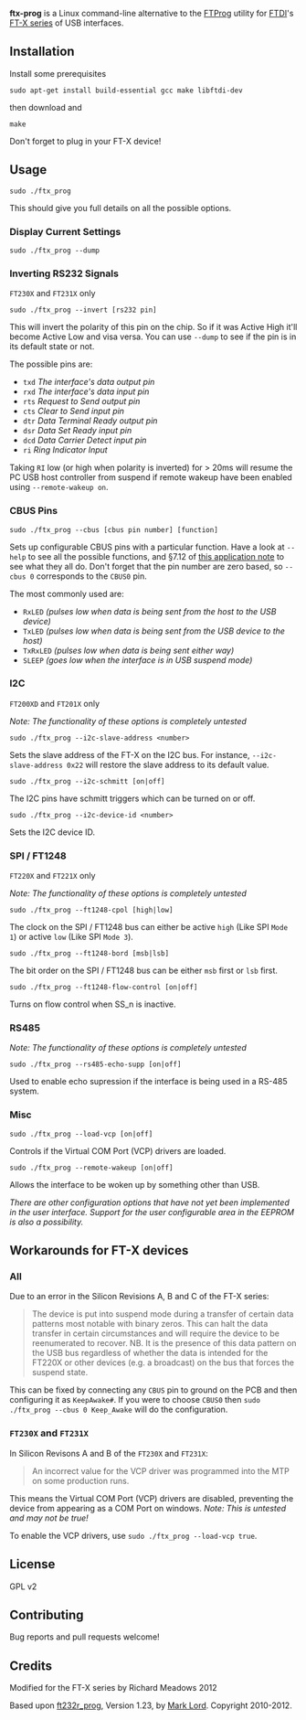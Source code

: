 **ftx-prog** is a Linux command-line alternative to the [FTProg](http://www.ftdichip.com/Support/Utilities.htm#FT_Prog) utility for [FTDI](http://www.ftdichip.com/)'s [FT-X series](http://www.ftdichip.com/FT-X.htm) of USB interfaces.

## Installation

Install some prerequisites

```
sudo apt-get install build-essential gcc make libftdi-dev
```

then download and

```
make
```

Don't forget to plug in your FT-X device!

## Usage

```
sudo ./ftx_prog
```

This should give you full details on all the possible options.

### Display Current Settings

```
sudo ./ftx_prog --dump
```

### Inverting RS232 Signals
`FT230X` and `FT231X` only

```
sudo ./ftx_prog --invert [rs232 pin]
```

This will invert the polarity of this pin on the chip. So if it was Active High it'll become Active Low and visa versa. You can use `--dump` to see if the pin is in its default state or not.

The possible pins are:
* `txd` *The interface's data output pin*
* `rxd` *The interface's data input pin*
* `rts` *Request to Send output pin*
* `cts` *Clear to Send input pin*
* `dtr` *Data Terminal Ready output pin*
* `dsr` *Data Set Ready input pin*
* `dcd` *Data Carrier Detect input pin*
* `ri` *Ring Indicator Input*

Taking `RI` low (or high when polarity is inverted) for > 20ms will resume the PC USB host controller from suspend if remote wakeup have been enabled using `--remote-wakeup on`.

### CBUS Pins

```
sudo ./ftx_prog --cbus [cbus pin number] [function]
```

Sets up configurable CBUS pins with a particular function. Have a look at `--help` to see all the possible functions, and §7.12 of [this application note](http://www.ftdichip.com/Support/Documents/AppNotes/AN_201_FT-X%20MTP%20Memory%20Configuration.pdf) to see what they all do. Don't forget that the pin number are zero based, so `--cbus 0` corresponds to the `CBUS0` pin.

The most commonly used are:

* `RxLED` *(pulses low when data is being sent from the host to the USB device)*
* `TxLED` *(pulses low when data is being sent from the USB device to the host)*
* `TxRxLED` *(pulses low when data is being sent either way)*
* `SLEEP` *(goes low when the interface is in USB suspend mode)*

### I2C
`FT200XD` and `FT201X` only

*Note: The functionality of these options is completely untested*

```
sudo ./ftx_prog --i2c-slave-address <number>
```

Sets the slave address of the FT-X on the I2C bus. For instance, `--i2c-slave-address 0x22` will restore the slave address to its default value.

```
sudo ./ftx_prog --i2c-schmitt [on|off]
```

The I2C pins have schmitt triggers which can be turned on or off.


```
sudo ./ftx_prog --i2c-device-id <number>
```

Sets the I2C device ID.

### SPI / FT1248
`FT220X` and `FT221X` only

*Note: The functionality of these options is completely untested*

```
sudo ./ftx_prog --ft1248-cpol [high|low]
```

The clock on the SPI / FT1248 bus can either be active `high` (Like SPI `Mode 1`) or active `low` (Like SPI `Mode 3`).

```
sudo ./ftx_prog --ft1248-bord [msb|lsb]
```

The bit order on the SPI / FT1248 bus can be either `msb` first or `lsb` first.

```
sudo ./ftx_prog --ft1248-flow-control [on|off]
```

Turns on flow control when SS_n is inactive.

### RS485

*Note: The functionality of these options is completely untested*

```
sudo ./ftx_prog --rs485-echo-supp [on|off]
```

Used to enable echo supression if the interface is being used in a RS-485 system.

### Misc

```
sudo ./ftx_prog --load-vcp [on|off]
```

Controls if the Virtual COM Port (VCP) drivers are loaded.

```
sudo ./ftx_prog --remote-wakeup [on|off]
```

Allows the interface to be woken up by something other than USB.

*There are other configuration options that have not yet been implemented in the user interface. Support for the user configurable area in the EEPROM is also a possibility.*

## Workarounds for FT-X devices

### All

Due to an error in the Silicon Revisions A, B and C of the FT-X series:

> The device is put into suspend mode during a transfer of certain data patterns most notable with binary zeros. This can halt the data transfer in certain circumstances and will require the device to be reenumerated to recover.
> NB. It is the presence of this data pattern on the USB bus regardless of whether the data is intended for the FT220X or other devices (e.g. a broadcast) on the bus that forces the suspend state.

This can be fixed by connecting any `CBUS` pin to ground on the PCB and then configuring it as `KeepAwake#`. If you were to choose `CBUS0` then `sudo ./ftx_prog --cbus 0 Keep_Awake` will do the configuration.

### `FT230X` and `FT231X`

In Silicon Revisons A and B of the `FT230X` and `FT231X`:

> An incorrect value for the VCP driver was programmed into the MTP on some production runs.

This means the Virtual COM Port (VCP) drivers are disabled, preventing the device from appearing as a COM Port on windows. *Note: This is untested and may not be true!*

To enable the VCP drivers, use `sudo ./ftx_prog --load-vcp true`.

## License

GPL v2

## Contributing

Bug reports and pull requests welcome!

## Credits

Modified for the FT-X series by Richard Meadows 2012

Based upon [ft232r_prog](http://rtr.ca/ft232r/), Version 1.23, by [Mark Lord](http://rtr.ca/). Copyright 2010-2012.

